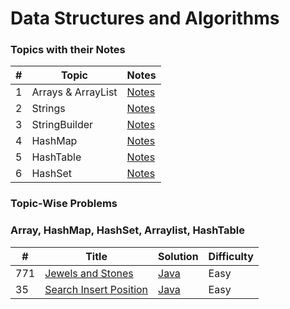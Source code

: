 
Data Structures and Algorithms
========

### Topics with their Notes

|  #  | Topic | Notes |
| --- | ----- | ----- | 
|  1  | Arrays & ArrayList | [Notes](https://dev.to/_bhupeshk_/arrays-and-arraylist-in-java-1jc2) |
|  2  | Strings | [Notes]() |
|  3  | StringBuilder | [Notes]() |
|  4  | HashMap | [Notes]() |
|  5  | HashTable | [Notes]() |
|  6  | HashSet | [Notes]() |

### Topic-Wise Problems

### Array, HashMap, HashSet, Arraylist, HashTable

|  #  | Title | Solution | Difficulty |
| --- | ----- | -------- | ---------- |
| 771 | [Jewels and Stones](https://leetcode.com/problems/jewels-and-stones/description/) | [Java](https://github.com/bhupeshk3014/leetcode-problems/blob/main/Code/Java/0771-jewels-and-stones.java) | Easy |
| 35 | [Search Insert Position](https://leetcode.com/problems/search-insert-position/description/) | [Java](https://github.com/bhupeshk3014/leetcode-problems/blob/main/Code/Java/0035-search-insert-position.java) | Easy |